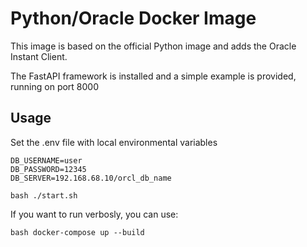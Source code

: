 # Python/Oracle Docker Image

This image is based on the official Python image and adds the Oracle Instant Client.

The FastAPI framework is installed and a simple example is provided, running on port 8000
## Usage

Set the .env file with local environmental variables

```
DB_USERNAME=user
DB_PASSWORD=12345
DB_SERVER=192.168.68.10/orcl_db_name
```


```bash ./start.sh```

If you want to run verbosly, you can use:

```bash docker-compose up --build```
